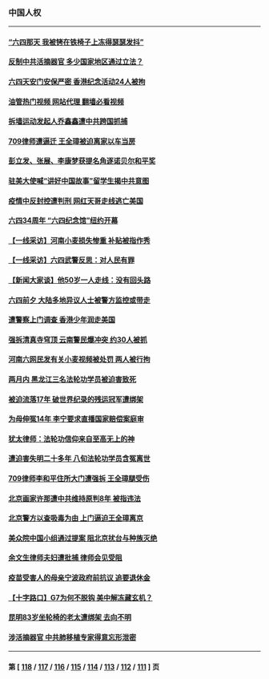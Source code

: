 ### 中国人权
---
#### [“六四那天 我被铐在铁椅子上冻得瑟瑟发抖”](../../pages/ncid278/n14009981.md?06051245) 
#### [反制中共活摘器官 多少国家地区通过立法？](../../pages/ncid278/n14009863.md?06051245) 
#### [六四天安门安保严密 香港纪念活动24人被拘](../../pages/ncid278/n14009800.md?06051245) 
#### [油管热门视频 网站代理 翻墙必看视频](http://138.2.39.72:81/youtube.html?epic-marker?06051245)
#### [拆墙运动发起人乔鑫鑫遭中共跨国抓捕](../../pages/ncid278/n14009411.md?06051245) 
#### [709律师遭逼迁 王全璋被迫离家以车当房](../../pages/ncid278/n14009309.md?06051245) 
#### [彭立发、张展、李康梦获提名角逐诺贝尔和平奖](../../pages/ncid278/n14009215.md?06051245) 
#### [驻美大使喊“讲好中国故事”留学生揭中共意图](../../pages/ncid278/n14009303.md?06051245) 
#### [疫情中反封控遭判刑 网红天哥走线逃亡美国](../../pages/ncid278/n14007927.md?06051245) 
#### [六四34周年 “六四纪念馆”纽约开幕](../../pages/ncid278/n14009057.md?06051245) 
#### [【一线采访】河南小麦损失惨重 补贴被指作秀](../../pages/ncid278/n14008833.md?06051245) 
#### [【一线采访】六四武警反思：对人民有罪](../../pages/ncid278/n14008993.md?06051245) 
#### [【新闻大家谈】他50岁一人走线：没有回头路](../../pages/ncid278/n14008870.md?06051245) 
#### [六四前夕 大陆多地异议人士被警方监控或带走](../../pages/ncid278/n14008691.md?06051245) 
#### [遭警察上门调查 香港少年润走美国](../../pages/ncid278/n14008372.md?06051245) 
#### [强拆清真寺穹顶 云南警民爆冲突 约30人被抓](../../pages/ncid278/n14008044.md?06051245) 
#### [河南六网民发有关小麦视频被处罚 两人被行拘](../../pages/ncid278/n14007777.md?06051245) 
#### [两月内 黑龙江三名法轮功学员被迫害致死](../../pages/ncid278/n14006552.md?06051245) 
#### [被迫流落17年 破世界纪录的残运冠军遭绑架](../../pages/ncid278/n14006004.md?06051245) 
#### [为母伸冤14年 李宁要求直播国家赔偿案庭审](../../pages/ncid278/n14004992.md?06051245) 
#### [犹太律师：法轮功信仰来自至高无上的神](../../pages/ncid278/n14005864.md?06051245) 
#### [遭迫害失明二十多年 八旬法轮功学员含冤离世](../../pages/ncid278/n14005431.md?06051245) 
#### [709律师李和平住所大门遭强拆 王全璋腿受伤](../../pages/ncid278/n14005785.md?06051245) 
#### [北京画家许那遭中共维持原判8年 被指违法](../../pages/ncid278/n14004182.md?06051245) 
#### [北京警方以查吸毒为由 上门逼迫王全璋离京](../../pages/ncid278/n14003750.md?06051245) 
#### [美众院中国小组通过提案 阻北京扰台与种族灭绝](../../pages/ncid278/n14003358.md?06051245) 
#### [余文生律师夫妇遭批捕 律师会见受阻](../../pages/ncid278/n14002366.md?06051245) 
#### [疫苗受害人的母亲宁波政府前抗议 追要退休金](../../pages/ncid278/n13995724.md?06051245) 
#### [【十字路口】G7为何不脱钩 美中解冻藏玄机？](../../pages/ncid278/n14002513.md?06051245) 
#### [昆明83岁坐轮椅的老太遭绑架 去向不明](../../pages/ncid278/n14000874.md?06051245) 
#### [涉活摘器官 中共肺移植专家得意忘形泄密](../../pages/ncid278/n14001686.md?06051245) 

---
#### 第 [ [118](./118.md?06051245) / [117](./117.md?06051245) / [116](./116.md?06051245) / [115](./115.md?06051245) / [114](./114.md?06051245) / [113](./113.md?06051245) / [112](./112.md?06051245) / [111](./111.md?06051245) ] 页
